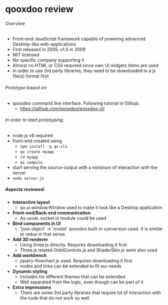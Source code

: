 # qooxdoo review

###### Overview
- Front-end JavaScript framework capable of powering advanced Desktop-like web-applications
- First released in 2005. v1.0 in 2009
- MIT licensed
- No specific company supporting it
- Almost no HTML or CSS required since own UI widgets items are used
- In order to use 3rd party libraries, they need to be downloaded in a js file(s) format first

###### Prototype based on:
- qooxdoo command line interface. Following tutorial in Github:
   - https://github.com/qooxdoo/qooxdoo-cli

###### In order to start prototyping:
- node.js v8 required
- front-end created using
  - ```npm install -g qx-cli```
  - ```qx create myapp```
  - ```cd myapp```
  - ```qx compile```
- start serving the source-output with a minimum of interaction with the server
 - ```node server.js```

##### Aspects reviewed:
- **Interactive layout**
  - qx.ui.window.Window used to make it look like a Desktop application
- **Front-end/Back-end communication**
  - As usual, socket.io module could be used
- **Bind components in UI**
  - 'json object' -> 'model' qooxdoo built-in conversion used. It is similar to redux in that sense.
- **Add 3D renderer**
  - Using three.js directly. Requires downloading it first.
  - Three.js related OrbitControls.js and ShaderSkin.js were also used
- **Add workbench**
  - jquery-flowchart.js used. Requires downloading it first
  - nodes and links can be extended to fit our needs
- **Dynamic styling**
  - Includes for different themes that can be extended
  - Well separated from the logic, even though can be part of it
- **Extra impressions**
  - There are some 3rd party libraries that require lot of interaction with the code that do not work so well.
